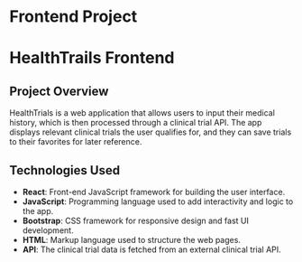# Frontend Project

# HealthTrails Frontend

## Project Overview

HealthTrials is a web application that allows users to input their medical history, which is then processed through a clinical trial API. The app displays relevant clinical trials the user qualifies for, and they can save trials to their favorites for later reference.

## Technologies Used 

- **React**: Front-end JavaScript framework for building the user interface.
- **JavaScript**: Programming language used to add interactivity and logic to the app.
- **Bootstrap**: CSS framework for responsive design and fast UI development.
- **HTML**: Markup language used to structure the web pages.
- **API**: The clinical trial data is fetched from an external clinical trial API.


